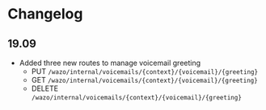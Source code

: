 # Changelog

## 19.09

* Added three new routes to manage voicemail greeting
    * PUT `/wazo/internal/voicemails/{context}/{voicemail}/{greeting}`
    * GET `/wazo/internal/voicemails/{context}/{voicemail}/{greeting}`
    * DELETE `/wazo/internal/voicemails/{context}/{voicemail}/{greeting}`